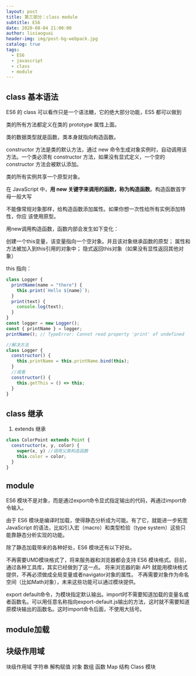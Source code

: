 ```yaml
---
layout: post
title: 第三部分：class module
subtitle: ES6
date: 2020-08-04 21:00:00
author: lixiaoguai
header-img: img/post-bg-webpack.jpg
catalog: true
tags:
  - ES6
  - javascript
  - class
  - module
---
```


## class 基本语法

ES6 的 class 可以看作只是一个语法糖，它的绝大部分功能，ES5 都可以做到

类的所有方法都定义在类的 prototype 属性上面。

类的数据类型就是函数，类本身就指向构造函数。

constructor 方法是类的默认方法，通过 new 命令生成对象实例时，自动调用该方法。一个类必须有 constructor 方法，如果没有显式定义，一个空的 constructor 方法会被默认添加。

类的所有实例共享一个原型对象。

在 JavaScript 中，**用 new 关键字来调用的函数，称为构造函数**。构造函数首字母一般大写

不能像常规对象那样，给构造函数添加属性。如果你想一次性给所有实例添加特性，你应
该使用原型。

用new调用构造函数，函数内部会发生如下变化：

创建一个this变量，该变量指向一个空对象。并且该对象继承函数的原型；
属性和方法被加入到this引用的对象中；
隐式返回this对象（如果没有显性返回其他对象）


this 指向：

```js
class Logger {
  printName(name = "there") {
    this.print(`Hello ${name}`);
  }
  print(text) {
    console.log(text);
  }
}
const logger = new Logger();
const { printName } = logger;
printName(); // TypeError: Cannot read property 'print' of undefined

//解决方法
class Logger {
  constructor() {
    this.printName = this.printName.bind(this);
  }
  //或者
  constructor() {
    this.getThis = () => this;
  }
}
```

## class 继承

1. extends 继承

```js
class ColorPoint extends Point {
  constructor(x, y, color) {
    super(x, y) //调用父类构造函数
    this.color = color;
  }
}
```

## module

ES6 模块不是对象，而是通过export命令显式指定输出的代码，再通过import命令输入。

由于 ES6 模块是编译时加载，使得静态分析成为可能。有了它，就能进一步拓宽 JavaScript 的语法，比如引入宏（macro）和类型检验（type system）这些只能靠静态分析实现的功能。

除了静态加载带来的各种好处，ES6 模块还有以下好处。

不再需要UMD模块格式了，将来服务器和浏览器都会支持 ES6 模块格式。目前，通过各种工具库，其实已经做到了这一点。
将来浏览器的新 API 就能用模块格式提供，不再必须做成全局变量或者navigator对象的属性。
不再需要对象作为命名空间（比如Math对象），未来这些功能可以通过模块提供。

export default命令，为模块指定默认输出。import时不需要知道加载的变量名或者函数名。可以用任意名称指向export-default.js输出的方法，这时就不需要知道原模块输出的函数名。这时import命令后面，不使用大括号。

## module加载


## 块级作用域

块级作用域
字符串
解构赋值
对象
数组
函数
Map 结构
Class
模块